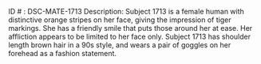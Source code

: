 ID # : DSC-MATE-1713
Description: Subject 1713 is a female human with distinctive orange stripes on her face, giving the impression of tiger markings. She has a friendly smile that puts those around her at ease. Her affliction appears to be limited to her face only. Subject 1713 has shoulder length brown hair in a 90s style, and wears a pair of goggles on her forehead as a fashion statement.